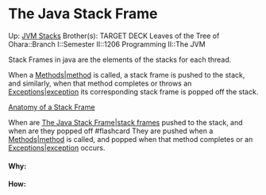 # The Java Stack Frame

Up: [JVM Stacks](jvm_stacks)
Brother(s):
TARGET DECK
Leaves of the Tree of Ohara::Branch I::Semester II::1206 Programming II::The JVM

Stack Frames in java are the elements of the stacks for each thread.

When a [Methods|method](methods|method) is called, a stack frame is pushed to the stack, and similarly, when that method completes or throws an [Exceptions|exception](exceptions|exception) its corresponding stack frame is popped off the stack.

[Anatomy of a Stack Frame](anatomy_of_a_stack_frame)

When are [The Java Stack Frame|stack frames](the_java_stack_frame|stack_frames) pushed to the stack, and when are they popped off #flashcard 
They are pushed when a [Methods|method](methods|method) is called, and popped when that method completes or an [Exceptions|exception](exceptions|exception) occurs.
<!--ID: 1707422860017-->

































#### Why:
#### How:









